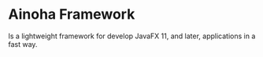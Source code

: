 # Ainoha Framework
Is a lightweight framework for develop JavaFX 11, and later, applications in a fast way.